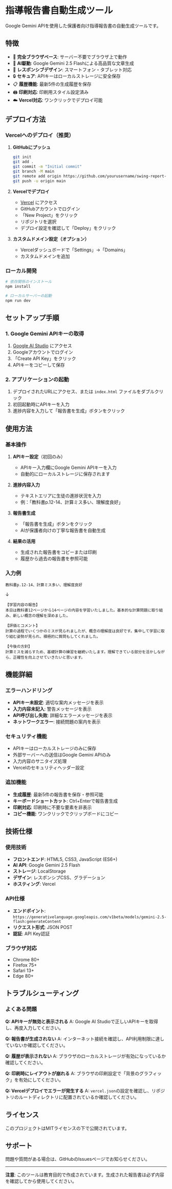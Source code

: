 # 指導報告書自動生成ツール

Google Gemini APIを使用した保護者向け指導報告書の自動生成ツールです。

## 特徴

- 🎯 **完全ブラウザベース**: サーバー不要でブラウザ上で動作
- 🤖 **AI駆動**: Google Gemini 2.5 Flashによる高品質な文章生成
- 📱 **レスポンシブデザイン**: スマートフォン・タブレット対応
- 🔒 **セキュア**: APIキーはローカルストレージに安全保存
- 📋 **履歴機能**: 最新5件の生成履歴を保存
- 🖨️ **印刷対応**: 印刷用スタイル設定済み
- ☁️ **Vercel対応**: ワンクリックでデプロイ可能

## デプロイ方法

### Vercelへのデプロイ（推奨）

1. **GitHubにプッシュ**
   ```bash
   git init
   git add .
   git commit -m "Initial commit"
   git branch -M main
   git remote add origin https://github.com/yourusername/swing-report-generator.git
   git push -u origin main
   ```

2. **Vercelでデプロイ**
   - [Vercel](https://vercel.com) にアクセス
   - GitHubアカウントでログイン
   - 「New Project」をクリック
   - リポジトリを選択
   - デプロイ設定を確認して「Deploy」をクリック

3. **カスタムドメイン設定（オプション）**
   - Vercelダッシュボードで「Settings」→「Domains」
   - カスタムドメインを追加

### ローカル開発

```bash
# 依存関係のインストール
npm install

# ローカルサーバーの起動
npm run dev
```

## セットアップ手順

### 1. Google Gemini APIキーの取得

1. [Google AI Studio](https://makersuite.google.com/app/apikey) にアクセス
2. Googleアカウントでログイン
3. 「Create API Key」をクリック
4. APIキーをコピーして保存

### 2. アプリケーションの起動

1. デプロイされたURLにアクセス、または `index.html` ファイルをダブルクリック
2. 初回起動時にAPIキーを入力
3. 進捗内容を入力して「報告書を生成」ボタンをクリック

## 使用方法

### 基本操作

1. **APIキー設定**（初回のみ）
   - APIキー入力欄にGoogle Gemini APIキーを入力
   - 自動的にローカルストレージに保存されます

2. **進捗内容入力**
   - テキストエリアに生徒の進捗状況を入力
   - 例：「教科書p.12-14、計算ミス多い、理解度良好」

3. **報告書生成**
   - 「報告書を生成」ボタンをクリック
   - AIが保護者向けの丁寧な報告書を自動生成

4. **結果の活用**
   - 生成された報告書をコピーまたは印刷
   - 履歴から過去の報告書を参照可能

### 入力例

```
教科書p.12-14、計算ミス多い、理解度良好
```
↓
```
【学習内容の報告】
本日は教科書12ページから14ページの内容を学習いたしました。基本的な計算問題に取り組み、新しい概念の理解を深めました。

【評価とコメント】
計算の過程でいくつかのミスが見られましたが、概念の理解度は良好です。集中して学習に取り組む姿勢が見られ、積極的に質問もしてくれました。

【今後の方針】
計算ミスを減らすため、基礎計算の練習を継続いたします。理解できている部分を活かしながら、正確性を向上させていきたいと思います。
```

## 機能詳細

### エラーハンドリング

- **APIキー未設定**: 適切な案内メッセージを表示
- **入力内容未記入**: 警告メッセージを表示
- **API呼び出し失敗**: 詳細なエラーメッセージを表示
- **ネットワークエラー**: 接続問題の案内を表示

### セキュリティ機能

- APIキーはローカルストレージのみに保存
- 外部サーバーへの送信はGoogle Gemini APIのみ
- 入力内容のサニタイズ処理
- Vercelのセキュリティヘッダー設定

### 追加機能

- **生成履歴**: 最新5件の報告書を保存・参照可能
- **キーボードショートカット**: Ctrl+Enterで報告書生成
- **印刷対応**: 印刷時に不要な要素を非表示
- **コピー機能**: ワンクリックでクリップボードにコピー

## 技術仕様

### 使用技術

- **フロントエンド**: HTML5, CSS3, JavaScript (ES6+)
- **AI API**: Google Gemini 2.5 Flash
- **ストレージ**: LocalStorage
- **デザイン**: レスポンシブCSS、グラデーション
- **ホスティング**: Vercel

### API仕様

- **エンドポイント**: `https://generativelanguage.googleapis.com/v1beta/models/gemini-2.5-flash:generateContent`
- **リクエスト形式**: JSON POST
- **認証**: API Key認証

### ブラウザ対応

- Chrome 80+
- Firefox 75+
- Safari 13+
- Edge 80+

## トラブルシューティング

### よくある問題

**Q: APIキーが無効と表示される**
A: Google AI Studioで正しいAPIキーを取得し、再度入力してください。

**Q: 報告書が生成されない**
A: インターネット接続を確認し、API利用制限に達していないか確認してください。

**Q: 履歴が表示されない**
A: ブラウザのローカルストレージが有効になっているか確認してください。

**Q: 印刷時にレイアウトが崩れる**
A: ブラウザの印刷設定で「背景のグラフィック」を有効にしてください。

**Q: Vercelデプロイでエラーが発生する**
A: `vercel.json`の設定を確認し、リポジトリのルートディレクトリに配置されているか確認してください。

## ライセンス

このプロジェクトはMITライセンスの下で公開されています。

## サポート

問題や質問がある場合は、GitHubのIssuesページでお知らせください。

---

**注意**: このツールは教育目的で作成されています。生成された報告書は必ず内容を確認してから使用してください。
